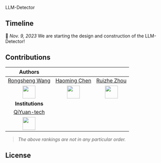 LLM-Detector

## Timeline

📢 *Nov. 9, 2023* We are starting the design and construction of the LLM-Detector!

## Contributions

|Authors|   |   |
|:-:|:-:|:-:|
| [Rongsheng Wang](https://github.com/WangRongsheng) | [Haoming Chen](https://github.com/uxfion) | [Ruizhe Zhou](https://github.com/RetroZhou) |
|<img src="https://avatars.githubusercontent.com/u/55651568?v=4" alt="" width="40"/>|<img src="https://avatars.githubusercontent.com/u/44778029?v=4" alt="" width="40"/>|<img src="https://avatars.githubusercontent.com/u/42091637?v=4" alt="" width="40"/>|
|**Institutions**|||
|[QiYuan-tech](https://github.com/QiYuan-tech)|||
|<img src="https://avatars.githubusercontent.com/u/149642553?s=200&v=4" alt="" width="40"/>|||

> *The above rankings are not in any particular order.*

## License
